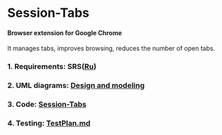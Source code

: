 # Session-Tabs
#### Browser extension for Google Chrome
It manages tabs, improves browsing, reduces the number of open tabs.
### 1. Requirements: SRS([Ru](https://github.com/pobozhnaya18/Session-Tabs/blob/master/Documents/%D0%A2%D1%80%D0%B5%D0%B1%D0%BE%D0%B2%D0%B0%D0%BD%D0%B8%D1%8F%20%D0%BA%20%D0%BF%D1%80%D0%BE%D0%B5%D0%BA%D1%82%D1%83.md))

### 2. UML diagrams: [Design and modeling](https://github.com/pobozhnaya18/Session-Tabs/tree/master/Design%20and%20modeling)

### 3. Code: [Session-Tabs](https://github.com/pobozhnaya18/Session-Tabs/tree/master/Application/Session-Tab)

### 4. Testing: [TestPlan.md](https://github.com/pobozhnaya18/Session-Tabs/blob/master/Testing/TestPlan.md)
